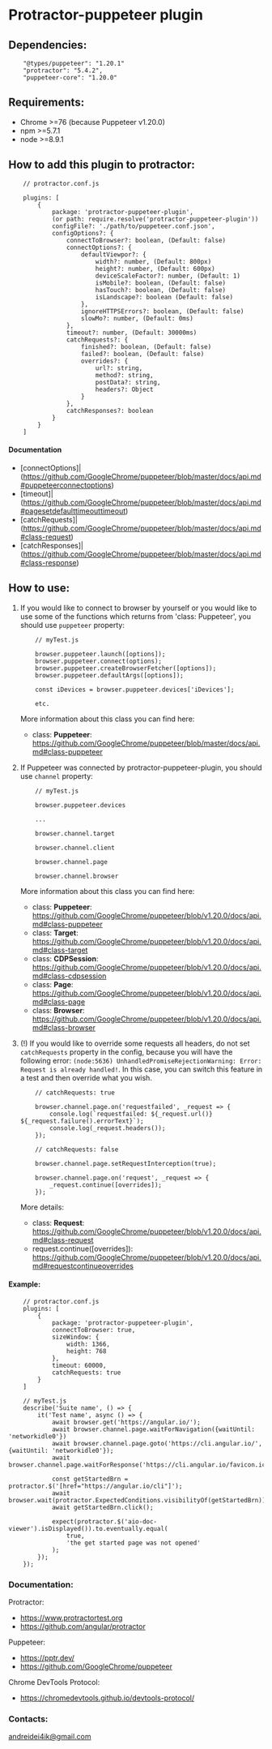 # Protractor-puppeteer plugin

## Dependencies:
```
    "@types/puppeteer": "1.20.1"
    "protractor": "5.4.2",
    "puppeteer-core": "1.20.0"
```

## Requirements:
- Chrome >=76 (because Puppeteer v1.20.0)
- npm >=5.7.1
- node >=8.9.1

## How to add this plugin to protractor:

``` 
    // protractor.conf.js
    
    plugins: [
        {
            package: 'protractor-puppeteer-plugin',
            (or path: require.resolve('protractor-puppeteer-plugin'))
            configFile?: './path/to/puppeteer.conf.json',
            configOptions?: {
                connectToBrowser?: boolean, (Default: false)
                connectOptions?: {
                    defaultViewpor?: {
                        width?: number, (Default: 800px)
                        height?: number, (Default: 600px)
                        deviceScaleFactor?: number, (Default: 1)
                        isMobile?: boolean, (Default: false)
                        hasTouch?: boolean, (Default: false)
                        isLandscape?: boolean (Default: false)
                    },
                    ignoreHTTPSErrors?: boolean, (Default: false)
                    slowMo?: number, (Default: 0ms)
                },
                timeout?: number, (Default: 30000ms)
                catchRequests?: {
                    finished?: boolean, (Default: false)
                    failed?: boolean, (Default: false)
                    overrides?: {
                        url?: string,
                        method?: string,
                        postData?: string,
                        headers?: Object
                    }
                },
                catchResponses?: boolean
            }
        }
    ]
```

#### Documentation
* [connectOptions]|(https://github.com/GoogleChrome/puppeteer/blob/master/docs/api.md#puppeteerconnectoptions)
* [timeout]|(https://github.com/GoogleChrome/puppeteer/blob/master/docs/api.md#pagesetdefaulttimeouttimeout)
* [catchRequests]|(https://github.com/GoogleChrome/puppeteer/blob/master/docs/api.md#class-request)
* [catchResponses]|(https://github.com/GoogleChrome/puppeteer/blob/master/docs/api.md#class-response)


## How to use:

1. If you would like to connect to browser by yourself
or you would like to use some of the functions which returns from 'class: Puppeteer', you should use `puppeteer` property:

    ```
        // myTest.js
        
        browser.puppeteer.launch([options]);
        browser.puppeteer.connect(options);
        browser.puppeteer.createBrowserFetcher([options]);
        browser.puppeteer.defaultArgs([options]);
        
        const iDevices = browser.puppeteer.devices['iDevices'];
    
        etc.
    ``` 
    More information about this class you can find here:
    * class: **Puppeteer**: https://github.com/GoogleChrome/puppeteer/blob/master/docs/api.md#class-puppeteer
    
2. If Puppeteer was connected by protractor-puppeteer-plugin, you should use `channel` property:

    ```
        // myTest.js
        
        browser.puppeteer.devices
   
        ...
        
        browser.channel.target
        
        browser.channel.client
        
        browser.channel.page
    
        browser.channel.browser
    ```
    More information about this class you can find here:
    * class: **Puppeteer**: https://github.com/GoogleChrome/puppeteer/blob/v1.20.0/docs/api.md#class-puppeteer
    * class: **Target**: https://github.com/GoogleChrome/puppeteer/blob/v1.20.0/docs/api.md#class-target
    * class: **CDPSession**: https://github.com/GoogleChrome/puppeteer/blob/v1.20.0/docs/api.md#class-cdpsession
    * class: **Page**: https://github.com/GoogleChrome/puppeteer/blob/v1.20.0/docs/api.md#class-page
    * class: **Browser**: https://github.com/GoogleChrome/puppeteer/blob/v1.20.0/docs/api.md#class-browser

3. (!) If you would like to override some requests all headers, do not set `catchRequests` property in the config, because you will
have the following error: `(node:5636) UnhandledPromiseRejectionWarning: Error: Request is already handled!`.
In this case, you can switch this feature in a test and then override what you wish.

    ```
        // catchRequests: true
        
        browser.channel.page.on('requestfailed', _request => {
            console.log(`requestfailed: ${_request.url()} ${_request.failure().errorText}`);
            console.log(_request.headers());
        });
    
        // catchRequests: false
        
        browser.channel.page.setRequestInterception(true);
    
        browser.channel.page.on('request', _request => {
            _request.continue([overrides]);
        });
    ```
    
    More details:
    * class: **Request**: https://github.com/GoogleChrome/puppeteer/blob/v1.20.0/docs/api.md#class-request
    * request.continue([overrides]): https://github.com/GoogleChrome/puppeteer/blob/v1.20.0/docs/api.md#requestcontinueoverrides

#### Example:
```
    // protractor.conf.js
    plugins: [
        {
            package: 'protractor-puppeteer-plugin',
            connectToBrowser: true,
            sizeWindow: {
                width: 1366,
                height: 768
            },
            timeout: 60000,
            catchRequests: true
        }
    ]

    // myTest.js
    describe('Suite name', () => {
        it('Test name', async () => {
            await browser.get('https://angular.io/');
            await browser.channel.page.waitForNavigation({waitUntil: 'networkidle0'})
            await browser.channel.page.goto('https://cli.angular.io/', {waitUntil: 'networkidle0'});
            await browser.channel.page.waitForResponse('https://cli.angular.io/favicon.ico');

            const getStartedBrn = protractor.$('[href="https://angular.io/cli"]');
            await browser.wait(protractor.ExpectedConditions.visibilityOf(getStartedBrn));
            await getStartedBrn.click();

            expect(protractor.$('aio-doc-viewer').isDisplayed()).to.eventually.equal(
                true,
                'the get started page was not opened'
            );
        });
    });
```

### Documentation:
Protractor:
* https://www.protractortest.org
* https://github.com/angular/protractor

Puppeteer:
* https://pptr.dev/
* https://github.com/GoogleChrome/puppeteer 

Chrome DevTools Protocol:
* https://chromedevtools.github.io/devtools-protocol/

### Contacts:
andreidei4ik@gmail.com
